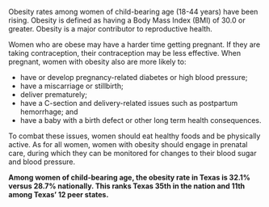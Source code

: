 Obesity rates among women of child-bearing age (18-44 years) have been rising. Obesity is defined as having a Body Mass Index (BMI) of 30.0 or greater.  Obesity is a major contributor to reproductive health.

Women who are obese may have a harder time getting pregnant. If they are taking contraception, their contraception may be less effective.
When pregnant, women with obesity also are more likely to:

* have or develop pregnancy-related diabetes or high blood pressure;
* have a miscarriage or stillbirth;
* deliver prematurely;
* have a C-section and delivery-related issues such as postpartum hemorrhage; and
* have a baby with a birth defect or other long term health consequences.

To combat these issues, women should eat healthy foods and be physically active. As for all women, women with obesity should engage in prenatal care, during which they can be monitored for changes to their blood sugar and blood pressure.

**Among women of child-bearing age, the obesity rate in Texas is 32.1% versus 28.7% nationally. This ranks Texas 35th in the nation and 11th among Texas’ 12 peer states.**
